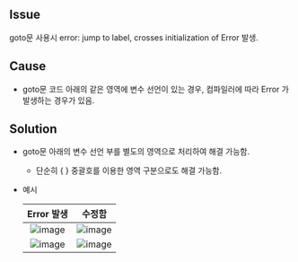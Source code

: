## Issue
goto문 사용시 error: jump to label, crosses initialization of Error 발생.

## Cause
- goto문 코드 아래의 같은 영역에 변수 선언이 있는 경우, 컴파일러에 따라 Error 가 발생하는 경우가 있음.

## Solution
- goto문 아래의 변수 선언 부를 별도의 영역으로 처리하여 해결 가능함.
   + 단순히 { } 중괄호를 이용한 영역 구분으로도 해결 가능함.
- 예시

   |Error 발생|수정함|
   |:---:|:---:|
   |![image](https://user-images.githubusercontent.com/26864945/69923738-87b65e00-14ea-11ea-8bc7-9bda016a8780.png)|![image](https://user-images.githubusercontent.com/26864945/69923766-b0d6ee80-14ea-11ea-8658-95ef3ec5bddf.png)|
   |![image](https://user-images.githubusercontent.com/26864945/69923799-ce0bbd00-14ea-11ea-98db-c2c816530462.png)|![image](https://user-images.githubusercontent.com/26864945/69923831-f1366c80-14ea-11ea-9352-00b0f334e79a.png)|

